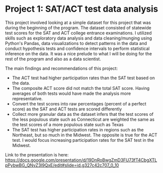 # Project 1: SAT/ACT test data analysis

This project involved looking at a simple dataset for this project that was during the beginning of the program. The dataset consisted of statewide test scores for the SAT and ACT college entrance examinations. I utilized skills such as exploratory data analysis and data cleaning/munging using Python's Pandas, data visualizations to detect patterns in the data and conduct hypothesis tests and confidence intervals to perform statistical inference on the data. It was a nice prelude to what I will be doing for the rest of the program and also as a data scientist. 

The main findings and recommendations of this project:
- The ACT test had higher participation rates than the SAT test based on the data.
- The composite ACT score did not match the total SAT score. Having averages of both tests would have made the analysis more representative.
- Convert the test scores into raw percentages (percent of a perfect score) as the SAT and ACT tests are scored differently
- Collect more granular data as the dataset infers that the test scores of the less populous state such as Connecticut are weighted the same as the test scores of a more populous state such as Texas
- The SAT test has higher participation rates in regions such as the Northeast, but so much in the Midwest. The opposite is true for the ACT test. I would focus increasing participation rates for the SAT test in the Midwest.

Link to the presentation is here: https://docs.google.com/presentation/d/19DnRoBwgZmD3FU73fT4CbgXTLpPybwBG_QNvZ3I9QxE/edit#slide=id.g327c42c707_0_10 
